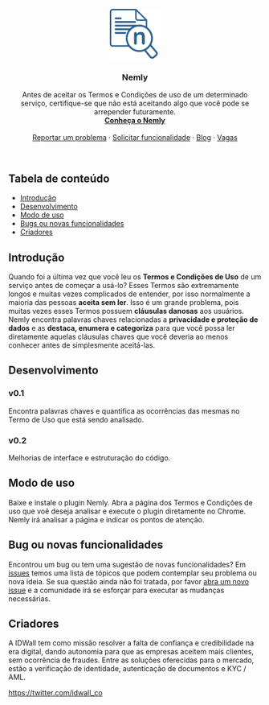 <p align="center">

  <a href="https://wwww.idwall.co/">
    <img src="https://github.com/idwall/Nemly/blob/master/nemly_icon.png" alt="Nemly logo" width=100 height=100>
  </a>

  <h3 align="center">Nemly</h3>

  <p align="center">
    Antes de aceitar os Termos e Condições de uso de um determinado serviço, certifique-se que não está aceitando algo que você pode se arrepender futuramente.
    <br>
    <a href="https://idwall.github.io/Nemly/"><strong>Conheça o Nemly</strong></a>
    <br>
    <br>
    <a href="https://github.com/idwall/Nemly/issues/new">Reportar um problema</a>
    ·
    <a href="https://github.com/idwall/Nemly/issues/new">Solicitar funcionalidade</a>
    ·
    <a href="https://blog.idwall.co/">Blog</a>
    ·
    <a href="https://jobs.kenoby.com/idwall">Vagas</a>
  </p>
</p>

<br>

## Tabela de conteúdo

- [Introdução](#introdução)
- [Desenvolvimento](#desenvolvimento)
- [Modo de uso](#modo-de-uso)
- [Bugs ou novas funcionalidades](#bug-ou-novas-funcionalidades)
- [Criadores](#criadores)

## Introdução

Quando foi a última vez que você leu os **Termos e Condições de Uso** de um serviço antes de começar a usá-lo? Esses Termos são extremamente longos e muitas vezes complicados de entender, por isso normalmente a maioria das pessoas **aceita sem ler**. Isso é um grande problema, pois muitas vezes esses Termos possuem **cláusulas danosas** aos usuários. Nemly encontra palavras chaves relacionadas a **privacidade e proteção de dados** e as **destaca, enumera e categoriza** para que você possa ler diretamente aquelas cláusulas chaves que você deveria ao menos conhecer antes de simplesmente aceitá-las.

## Desenvolvimento

### v0.1
Encontra palavras chaves e quantifica as ocorrências das mesmas no Termo de Uso que está sendo analisado.

### v0.2
Melhorias de interface e estruturação do código.

## Modo de uso

Baixe e instale o plugin Nemly. Abra a página dos Termos e Condições de uso que voê deseja analisar e execute o plugin diretamente no Chrome.
Nemly irá analisar a página e indicar os pontos de atenção.

## Bug ou novas funcionalidades

Encontrou um bug ou tem uma sugestão de novas funcionalidades? Em [issues](https://github.com/idwall/Nemly/issues) temos uma lista de tópicos que podem contemplar seu problema ou nova ideia. Se sua questão ainda não foi tratada, por favor [abra um novo issue](https://github.com/idwall/Nemly/issues/new) e a comunidade irá se esforçar para executar as mudanças necessárias.

## Criadores

A IDWall tem como missão resolver a falta de confiança e credibilidade na era digital, dando autonomia para que as empresas aceitem mais clientes, sem ocorrência de fraudes. Entre as soluções oferecidas para o mercado, estão a verificação de identidade, autenticação de documentos e KYC / AML.

https://twitter.com/idwall_co
